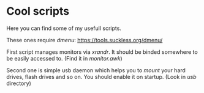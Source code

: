 # Cool scripts

Here you can find some of my usefull scripts.

These ones require *dmenu*:
	https://tools.suckless.org/dmenu/

First script manages monitors via *xrandr*. It should be binded
somewhere to be easily accessed to. (Find it in *monitor.awk*)

Second one is simple usb daemon which helps you to *mount* your
hard drives, flash drives and so on. You should enable it on startup.
(Look in *usb* directory)

